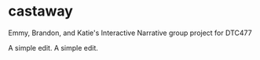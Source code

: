 # castaway
Emmy, Brandon, and Katie's Interactive Narrative group project for DTC477

A simple edit.
A simple edit.
